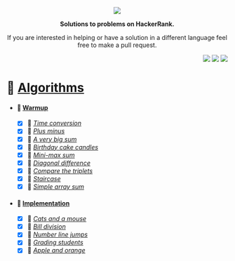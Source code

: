  
<p align="center">
	<a href="https://www.hackerrank.com/mo_shakib"><img src="https://cloud.githubusercontent.com/assets/19765741/25342064/d17a563c-28d8-11e7-83fc-763d4ab4820a.jpg" ></a>
</p>
<p align="center">
   <b> Solutions to problems on HackerRank. </b>
</p>

<p align="center">
	If you are interested in helping or have a solution in a different language feel free to make a pull request.
</p>
<p align="right">
    <img src="https://github.com/Mo-Shakib/HackerRank/actions/workflows/README_automation.yml/badge.svg">
    <img src="https://wakatime.com/badge/user/8e02bfd3-85d8-4d9d-88df-fa983f91ff30/project/b82b047d-1e9b-4267-a6db-5430b5c24ed5.svg">
    <img src="https://img.shields.io/badge/Language-Python-orange.svg">


# :ledger: [Algorithms](1.%20Algorithms)
- #### :open_file_folder: [Warmup](1.%20Algorithms//1.%20Warmup)
    - [x] :page_facing_up: [_Time conversion_](1.%20Algorithms/1.%20Warmup/Time%20Conversion.py)
    - [x] :page_facing_up: [_Plus minus_](1.%20Algorithms/1.%20Warmup/Plus%20Minus.py)
    - [x] :page_facing_up: [_A very big sum_](1.%20Algorithms/1.%20Warmup/A%20Very%20Big%20Sum.py)
    - [x] :page_facing_up: [_Birthday cake candles_](1.%20Algorithms/1.%20Warmup/Birthday%20Cake%20Candles.py)
    - [x] :page_facing_up: [_Mini-max sum_](1.%20Algorithms/1.%20Warmup/Mini-Max%20Sum.py)
    - [x] :page_facing_up: [_Diagonal difference_](1.%20Algorithms/1.%20Warmup/Diagonal%20Difference.py)
    - [x] :page_facing_up: [_Compare the triplets_](1.%20Algorithms/1.%20Warmup/Compare%20the%20Triplets.py)
    - [x] :page_facing_up: [_Staircase_](1.%20Algorithms/1.%20Warmup/Staircase.py)
    - [x] :page_facing_up: [_Simple array sum_](1.%20Algorithms/1.%20Warmup/Simple%20Array%20Sum.py)
- #### :open_file_folder: [Implementation](1.%20Algorithms//2.%20Implementation)
    - [x] :page_facing_up: [_Cats and a mouse_](1.%20Algorithms/2.%20Implementation/Cats%20and%20a%20Mouse.py)
    - [x] :page_facing_up: [_Bill division_](1.%20Algorithms/2.%20Implementation/Bill%20Division.py)
    - [x] :page_facing_up: [_Number line jumps_](1.%20Algorithms/2.%20Implementation/Number%20Line%20Jumps.py)
    - [x] :page_facing_up: [_Grading students_](1.%20Algorithms/2.%20Implementation/Grading%20Students.py)
    - [x] :page_facing_up: [_Apple and orange_](1.%20Algorithms/2.%20Implementation/Apple%20and%20Orange.py)
